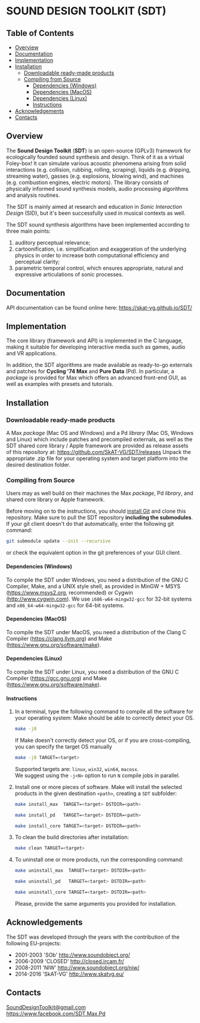 # SOUND DESIGN TOOLKIT (SDT) <!-- omit in toc -->
## Table of Contents <!-- omit in toc -->
- [Overview](#overview)
- [Documentation](#documentation)
- [Implementation](#implementation)
- [Installation](#installation)
	- [Downloadable ready-made products](#downloadable-ready-made-products)
	- [Compiling from Source](#compiling-from-source)
		- [Dependencies (Windows)](#dependencies-windows)
		- [Dependencies (MacOS)](#dependencies-macos)
		- [Dependencies (Linux)](#dependencies-linux)
		- [Instructions](#instructions)
- [Acknowledgements](#acknowledgements)
- [Contacts](#contacts)

## Overview
The **Sound Design Toolkit** (**SDT**) is an open-source (GPLv3) framework for
ecologically founded sound synthesis and design. Think of it as a virtual
Foley-box!
It can simulate various acoustic phenomena arising from solid interactions
(e.g. collision, rubbing, rolling, scraping), liquids (e.g. dripping, streaming
water), gasses (e.g. explosions, blowing wind), and machines (e.g. combustion
engines, electric motors).
The library consists of physically informed sound synthesis models, audio
processing algorithms and analysis routines.

The SDT is mainly aimed at research and education in *Sonic Interaction Design*
(SID), but it's been successfully used in musical contexts as well.

The SDT sound synthesis algorithms have been implemented according to three main
points:
1. auditory perceptual relevance;
1. cartoonification, i.e. simplification and exaggeration of the underlying
physics in order to increase both computational efficiency and perceptual
clarity;
1. parametric temporal control, which ensures appropriate, natural and
expressive articulations of sonic processes.

## Documentation
API documentation can be found online here:
https://skat-vg.github.io/SDT/

## Implementation
The core library (framework and API) is implemented in the C language, making it
suitable for developing interactive media such as games, audio and VR
applications.

In addition, the SDT algorithms are made available as ready-to-go externals and
patches for **Cycling '74 Max** and **Pure Data** (Pd). In particular, a
*package* is provided for Max which offers an advanced front-end GUI, as well as
examples with presets and tutorials.

## Installation
### Downloadable ready-made products
A Max *package* (Mac OS and Windows) and a Pd *library* (Mac OS, Windows and
Linux) which include patches and precompiled externals, as well as the SDT
shared core library / Apple framework are provided as release assets of this
repository at: https://github.com/SkAT-VG/SDT/releases
Unpack the appropriate .zip file for your operating system and target platform
into the desired destination folder.

### Compiling from Source
Users may as well build on their machines the Max *package*, Pd *library*, and shared core library or Apple framework.

Before moving on to the instructions, you should [install Git](https://git-scm.com/book/en/v2/Getting-Started-Installing-Git) and clone this repository.
Make sure to pull the SDT repository **including the submodules**. If your
git client doesn't do that automatically, enter the following git command:
```bash
git submodule update --init --recursive
```
or check the equivalent option in the git preferences of your GUI client.

#### Dependencies (Windows)
To compile the SDT under Windows, you need a distribution of the GNU C Compiler, 
Make, and a UNIX style shell, as provided in MinGW + MSYS (https://www.msys2.org, recommended) or Cygwin (http://www.cygwin.com).
We use `i686-w64-mingw32-gcc` for 32-bit systems and `x86_64-w64-mingw32-gcc` for 64-bit systems.

#### Dependencies (MacOS)
To compile the SDT under MacOS, you need a distribution of the Clang C Compiler (https://clang.llvm.org) and Make (https://www.gnu.org/software/make).

#### Dependencies (Linux)
To compile the SDT under Linux, you need a distribution of the GNU C Compiler (https://gcc.gnu.org) and Make (https://www.gnu.org/software/make).

#### Instructions
1. In a terminal, type the following command to compile all the software for your operating system: Make should be able to correctly detect your OS.

	```bash
	make -j8
	```
	If Make doesn't correctly detect your OS, or if you are cross-compiling, you can specify the target OS manually

	```bash
	make -j8 TARGET=<target>
	```
	Supported targets are: `linux`, `win32`, `win64`, `macosx`.  
	We suggest using the `-j<N>` option to run `N` compile jobs in parallel.
1. Install one or more pieces of software. Make will install the selected products in the given destination `<path>`, creating a `SDT` subfolder:

	```bash
	make install_max  TARGET=<target> DSTDIR=<path>
	```
	```bash
	make install_pd   TARGET=<target> DSTDIR=<path>
	```
	```bash
	make install_core TARGET=<target> DSTDIR=<path>
	```
1. To clean the build directories after installation:
	```bash
	make clean TARGET=<target>
	```
1. To uninstall one or more products, run the corresponding command:

	```bash
	make uninstall_max  TARGET=<target> DSTDIR=<path>
	```
	```bash
	make uninstall_pd   TARGET=<target> DSTDIR=<path>
	```
	```bash
	make uninstall_core TARGET=<target> DSTDIR=<path>
	```
	Please, provide the same arguments you provided for installation.

## Acknowledgements
The SDT was developed through the years with the contribution of the following
EU-projects:
 - 2001-2003 'SOb' http://www.soundobject.org/
 - 2006-2009 'CLOSED' http://closed.ircam.fr/
 - 2008-2011 'NIW' http://www.soundobject.org/niw/
 - 2014-2016 'SkAT-VG' http://www.skatvg.eu/

## Contacts
SoundDesignToolkit@gmail.com  
https://www.facebook.com/SDT.Max.Pd
